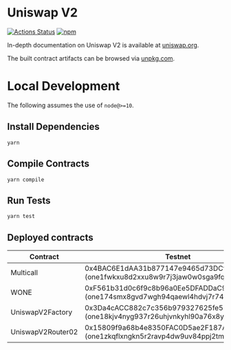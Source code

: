 # Uniswap V2

[![Actions Status](https://github.com/swoop-ex/swoop-periphery/workflows/CI/badge.svg)](https://github.com/swoop-ex/swoop-periphery/actions)
[![npm](https://img.shields.io/npm/v/@swoop-exchange/periphery?style=flat-square)](https://npmjs.com/package/@swoop-exchange/periphery)

In-depth documentation on Uniswap V2 is available at [uniswap.org](https://uniswap.org/docs).

The built contract artifacts can be browsed via [unpkg.com](https://unpkg.com/browse/@swoop-exchange/periphery@latest/).

# Local Development

The following assumes the use of `node@>=10`.

## Install Dependencies

`yarn`

## Compile Contracts

`yarn compile`

## Run Tests

`yarn test`

## Deployed contracts

| Contract          | Testnet                                                                                 | Mainnet     |
| ----------------- | --------------------------------------------------------------------------------------- | ----------- |
| Multicall    | 0x4BAC6E1dAA31b877147e9465d73DCf823A54828C (one1fwkxu8d2xxu8w9r7j3jaw0w0sga9fq5v8gaecz) | 0xfaA0Aca7e9b9564fB33170946D3F48d4B7Db738D (one1l2s2eflfh9tylve3wz2x606g6jmakuud3fhcf2) |
| WONE         | 0xF561b31d0c6f9c8b96a0Ee5DFADDaC9787Eaa70c (one174smx8gvd7wgh94qaewl4hdvj7r74fcvx8ry3p) | 0xF0e3E0218fD1C9C99f260E589935361fa07d7957 (one17r37qgv068yun8expevfjdfkr7s8672hn577vf) |
| UniswapV2Factory  | 0x3Da4cACC882c7c356b979327625fe57f7dA31c8F (one18kjv4nyg937r26uhjvnkyhl90a76x8y07mt2gl) | 0x3A3289aF62600bd7FF0811B546964F8C6a63dC72 (one18gegntmzvq9a0lcgzx65d9j0334x8hrjcs4ddr) |
| UniswapV2Router02 | 0x15809f9a68b4e8350FAC0D5ae2F187A843252f60 (one1zkqflxngkn5r2ravp4dw9uv84ppj2tmqscfju7) | 0x5D7C4AcA7ae70F98e264ad4c040743bAe51cd27B (one1t47y4jn6uu8e3cny44xqgp6rhtj3e5nm30esz0) |
